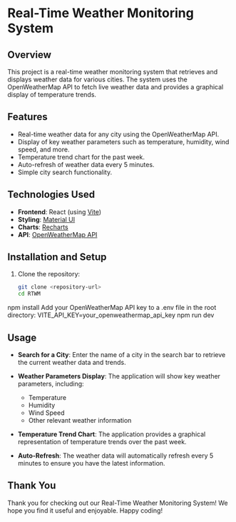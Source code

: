 # Real-Time Weather Monitoring System

## Overview
This project is a real-time weather monitoring system that retrieves and displays weather data for various cities. The system uses the OpenWeatherMap API to fetch live weather data and provides a graphical display of temperature trends.

## Features
- Real-time weather data for any city using the OpenWeatherMap API.
- Display of key weather parameters such as temperature, humidity, wind speed, and more.
- Temperature trend chart for the past week.
- Auto-refresh of weather data every 5 minutes.
- Simple city search functionality.

## Technologies Used
- **Frontend**: React (using [Vite](https://vitejs.dev/))
- **Styling**: [Material UI](https://mui.com/)
- **Charts**: [Recharts](https://recharts.org/)
- **API**: [OpenWeatherMap API](https://openweathermap.org/api)


## Installation and Setup

1. Clone the repository:
   ```bash
   git clone <repository-url>
   cd RTWM
npm install
Add your OpenWeatherMap API key to a .env file in the root directory:
VITE_API_KEY=your_openweathermap_api_key
npm run dev

## Usage

- **Search for a City**: Enter the name of a city in the search bar to retrieve the current weather data and trends.
  
- **Weather Parameters Display**: The application will show key weather parameters, including:
  - Temperature
  - Humidity
  - Wind Speed
  - Other relevant weather information

- **Temperature Trend Chart**: The application provides a graphical representation of temperature trends over the past week.

- **Auto-Refresh**: The weather data will automatically refresh every 5 minutes to ensure you have the latest information.

## Thank You
Thank you for checking out our Real-Time Weather Monitoring System! We hope you find it useful and enjoyable. Happy coding!


